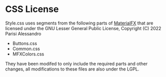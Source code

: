 # CSS License

Style.css uses segments from the following parts of [MaterialFX](https://github.com/palexdev/MaterialFX) that are licensed under the GNU Lesser General Public License, Copyright (C) 2022 Parisi Alessandro

- Buttons.css
- Common.css
- MFXColors.css

They have been modifed to only include the required parts and other changes, all modifications to these files are also under the LGPL.

